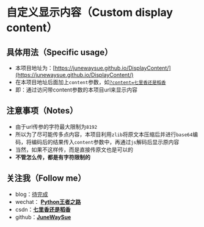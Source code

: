 # 自定义显示内容（Custom display content）

## 具体用法（Specific usage）
- 本项目地址为：[https://junewaysue.github.io/DisplayContent/](https://junewaysue.github.io/DisplayContent/)
- 在本项目地址后面加上`content`参数，如[`?content=七里香还是稻香`](https://junewaysue.github.io/DisplayContent/?content=七里香还是稻香)
- 即：通过访问带content参数的本项目url来显示内容

## 注意事项（Notes）
- 由于url传参的字符最大限制为`8192`
- 所以为了尽可能传多点内容，本项目利用`zlib`将原文本压缩后并进行`base64`编码，将编码后的结果传入`content`参数中，再通过`js`解码后显示原内容
- 当然，如果不这样传，而是直接传原文也是可以的
- **不管怎么传，都是有字符限制的**

## 关注我（Follow me）
- blog：[待完成]()
- wechat： **[Python王者之路](https://user-images.githubusercontent.com/45711125/234814025-af439d36-d595-434d-bb51-e138b0c7738d.jpg)**
- csdn：**[七里香还是稻香](https://blog.csdn.net/sinat_39629323)**
- github：**[JuneWaySue](https://github.com/JuneWaySue)**